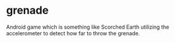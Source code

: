 grenade
=======

Android game which is something like Scorched Earth utilizing the accelerometer to detect how far to throw the grenade.